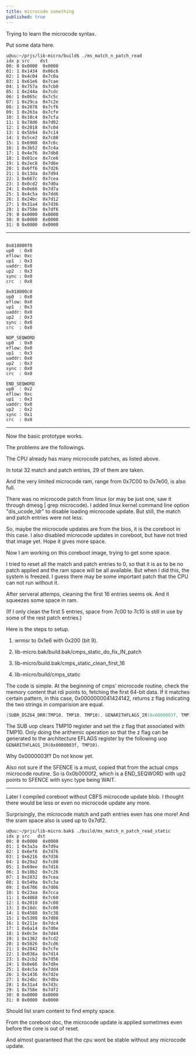 ```yaml
---
title: microcode something
published: true
---
```


Trying to learn the microcode syntax.

Put some data here.

````shell
u@uu:~/prjs/lib-micro/build$ ./ms_match_n_patch_read
idx p src    dst
00: 0 0x0000  0x0000
01: 1 0x1434  0x06c6
02: 1 0x4c04  0x7c0a
03: 1 0x61e6  0x7cae
04: 1 0x757a  0x7cb0
05: 1 0x244a  0x7cdc
06: 1 0x065c  0x7c5c
07: 1 0x29ca  0x7c2e
08: 1 0x2078  0x7cf6
09: 1 0x263a  0x7cfe
10: 1 0x18c4  0x7cfa
11: 1 0x78d6  0x7d02
12: 1 0x2018  0x7c04
13: 1 0x5b94  0x7c14
14: 1 0x5ce2  0x7c88
15: 1 0x6908  0x7c6c
16: 1 0x3b52  0x7c4a
17: 1 0x4e76  0x7db8
18: 1 0x01ce  0x7ce6
19: 1 0x2ec8  0x7d6e
20: 1 0x6ff6  0x7d26
21: 1 0x13da  0x7d94
22: 1 0x667c  0x7cea
23: 1 0x0cd2  0x7d0a
24: 1 0x0e66  0x7d7a
25: 1 0x4c5a  0x7dd6
26: 1 0x24bc  0x7d12
27: 1 0x31a4  0x7d36
28: 1 0x758e  0x7df6
29: 0 0x0000  0x0000
30: 0 0x0000  0x0000
31: 0 0x0000  0x0000

`````

---------------------------------------

`````shell

0x018000f0
up0  : 0x0
eflow: 0xc
up1  : 0x3
uaddr: 0x0
up2  : 0x3
sync : 0x0
crc  : 0x0

0x018000c0
up0  : 0x0
eflow: 0x0
up1  : 0x3
uaddr: 0x0
up2  : 0x3
sync : 0x0
crc  : 0x0

NOP_SEQWORD
up0  : 0x0
eflow: 0x0
up1  : 0x3
uaddr: 0x0
up2  : 0x3
sync : 0x0
crc  : 0x0

END_SEQWORD
up0  : 0x2
eflow: 0xc
up1  : 0x3
uaddr: 0x0
up2  : 0x2
sync : 0x1
crc  : 0x0

`````

-----------------------------------------

Now the basic prototype works.

The problems are the followings.

The CPU already has many microcode patches, as listed above.

In total 32 match and patch entries, 29 of them are taken.

And the very limited microcode ram, range from 0x7C00 to 0x7e00, is also full.

There was no microcode patch from linux (or may be just one, saw it through dmesg | grep microcode). I added linux kernel command line option "dis_ucode_ldr" to disable loading microcode update. But still, the match and patch entries were not less. 

So, maybe the microcode updates are from the bios, it is the coreboot in this case. I also disabled microcode updates in coreboot, but have not tried that image yet. Hope it gives more space.

Now I am working on this coreboot image, trying to get some space.

I tried to reset all the match and patch entries to 0, so that it is as to be no patch applied and the ram space will be all available. But when I did this, the system is freezed. I guess there may be some important patch that the CPU can not run without it.

After serveral attemps, cleaning the first 16 entries seems ok. And it squeezes some space in ram.

(If I only clean the first 5 entries, space from 7c00 to 7c10 is still in use by some of the rest patch entries.)

Here is the steps to setup.

1. wrmsr to 0x1e6 with 0x200 (bit 9).

2. lib-micro.bak/build.bak/cmps_static_do_fix_IN_patch

3. lib-micro/build.bak/cmps_static_clean_first_16

4. lib-micro/build/cmps_static


The code is simple. At the beginning of cmps' microcode routine, check the memory content that rdi points to, fetching the first 64-bit data. If it matches certain pattern, in this case, 0x0000000041424142, returns z flag indicating the two strings in comparision are equal.

`````c
{SUBR_DSZ64_DRR(TMP10, TMP10, TMP10), GENARITHFLAGS_IR(0x0000003f, TMP10), SFENCE, 0x0b0000f2} // SEQW UEND0
`````

The SUB uop clears TMP10 register and set the z flag that associated with TMP10. Only doing the arithemic operation so that the z flag can be generated to the architecture EFLAGS register by the following uop `GENARITHFLAGS_IR(0x0000003f, TMP10)`.

Why 0x0000003f? Do not know yet.

Also not sure if the SFENCE is a must, copied that from the actual cmps microcode routine. So is 0x0b0000f2, which is a END_SEQWORD with up2 points to SFENCE with sync type being WAIT.

------------------------------------------------------------

Later I compiled coreboot without CBFS microcode update blob. I thought there would be less or even no microcode update any more.

Surprisingly, the microcode match and path entries even has one more! And the sram space also is used up to 0x7df2.

`````shell
u@uu:~/prjs/lib-micro.bak$ ./build/ms_match_n_patch_read_static
idx p src   dst
00: 0 0x0000  0x0000
01: 1 0x3a3a  0x7d9a
02: 1 0x6ef6  0x7d76
03: 1 0x6216  0x7d36
04: 1 0x29a2  0x7c80
05: 1 0x69ee  0x7d16
06: 1 0x18b2  0x7c26
07: 1 0x2832  0x7cea
08: 1 0x549a  0x7c3a
09: 1 0x6706  0x7d06
10: 1 0x23aa  0x7cca
11: 1 0x4868  0x7c60
12: 1 0x2010  0x7c08
13: 1 0x18dc  0x7c00
14: 1 0x4588  0x7c38
15: 1 0x5308  0x7d08
16: 1 0x211e  0x7dc4
17: 1 0x6a14  0x7d0e
18: 1 0x0c3e  0x7d44
19: 1 0x1362  0x7cd2
20: 1 0x5026  0x7cd6
21: 1 0x2842  0x7cfe
22: 1 0x038a  0x7d14
23: 1 0x2cb2  0x7d56
24: 1 0x0e66  0x7d8e
25: 1 0x4c5a  0x7dd4
26: 1 0x1436  0x7d2e
27: 1 0x24bc  0x7d0a
28: 1 0x31a4  0x7d3c
29: 1 0x758e  0x7df2
30: 0 0x0000  0x0000
31: 0 0x0000  0x0000

`````

Should list sram content to find empty space.

From the coreboot doc, the microcode update is applied sometimes even before the core is out of reset.

And almost guaranteed that the cpu wont be stable without any microcode update.
